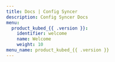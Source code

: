 ```yaml
---
title: Docs | Config Syncer
description: Config Syncer Docs
menu:
  product_kubed_{{ .version }}:
    identifier: welcome
    name: Welcome
    weight: 10
menu_name: product_kubed_{{ .version }}
---
```

